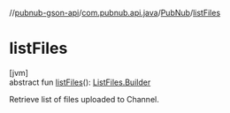 //[pubnub-gson-api](../../../index.md)/[com.pubnub.api.java](../index.md)/[PubNub](index.md)/[listFiles](list-files.md)

# listFiles

[jvm]\
abstract fun [listFiles](list-files.md)(): [ListFiles.Builder](../../com.pubnub.api.java.endpoints.files/-list-files/-builder/index.md)

Retrieve list of files uploaded to Channel.

